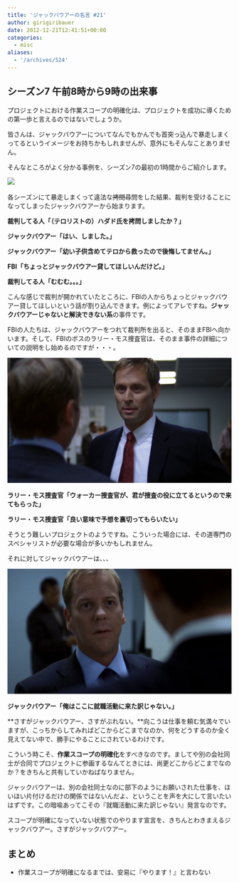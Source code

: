 ```yaml
---
title: 'ジャックバウアーの名言 #21'
author: girigiribauer
date: 2012-12-21T12:41:51+00:00
categories:
  - misc
aliases:
  - '/archives/524'
---
```

## シーズン7 午前8時から9時の出来事

プロジェクトにおける作業スコープの明確化は、プロジェクトを成功に導くための第一歩と言えるのではないでしょうか。

皆さんは、ジャックバウアーについてなんでもかんでも首突っ込んで暴走しまくってるというイメージをお持ちかもしれませんが、意外にもそんなことありません。

そんなところがよく分かる事例を、シーズン7の最初の1時間からご紹介します。

![][1]

各シーズンにて暴走しまくって違法な~~拷問~~尋問をした結果、裁判を受けることになってしまったジャックバウアーから始まります。

**裁判してる人「（テロリストの）ハダド氏を拷問しましたか？」**

**ジャックバウアー「はい、しました。」**

**ジャックバウアー「幼い子供含めてテロから救ったので後悔してません。」**

**FBI「ちょっとジャックバウアー貸してほしいんだけど。」**

**裁判してる人「むむむ。。。」**

こんな感じで裁判が開かれていたところに、FBIの人からちょっとジャックバウアー貸してほしいという話が割り込んできます。例によってアレですね。**ジャックバウアーじゃないと解決できない系**の事件です。

FBIの人たちは、ジャックバウアーをつれて裁判所を出ると、そのままFBIへ向かいます。そして、FBIのボスのラリー・モス捜査官は、そのまま事件の詳細についての説明をし始めるのですが・・・。

![ラリー・モス捜査官「ウォーカー捜査官が、君が捜査の役に立てるというので来てもらった」][2]

**ラリー・モス捜査官「ウォーカー捜査官が、君が捜査の役に立てるというので来てもらった」**

**ラリー・モス捜査官「良い意味で予想を裏切ってもらいたい」**

そうとう難しいプロジェクトのようですね。こういった場合には、その道専門のスペシャリストが必要な場合が多いかもしれません。

それに対してジャックバウアーは、、、

![ジャックバウアー「俺はここに就職活動に来た訳じゃない。」][3]

**ジャックバウアー「俺はここに就職活動に来た訳じゃない。」**

**さすがジャックバウアー、さすがぶれない。**向こうは仕事を頼む気満々でいますが、こっちからしてみればどこからどこまでなのか、何をどうするのか全く見えてない中で、勝手にやることにされているわけです。

こういう時こそ、**作業スコープの明確化**をすべきなのです。ましてや別の会社同士が合同でプロジェクトに参画するなんてときには、尚更どこからどこまでなのか？をきちんと共有していかねばなりません。

ジャックバウアーは、別の会社同士なのに部下のようにお願いされた仕事を、ほいほい片付けるだけの関係ではないんだよ、ということを声を大にして言いたいはずです。この暗喩あってこその『就職活動に来た訳じゃない』発言なのです。

スコープが明確になっていない状態でのやります宣言を、きちんとわきまえるジャックバウアー。さすがジャックバウアー。

## まとめ

  * 作業スコープが明確になるまでは、安易に『やります！』と言わない

 [1]: /img/2012/12/24advent21-012.png
 [2]: /img/2012/12/24advent21-022.png
 [3]: /img/2012/12/24advent21-032.png


